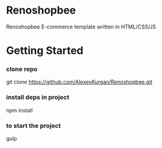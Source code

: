 # Renoshopbee
Renoshopbee E-commerce template written in HTML/CSS/JS

# Getting Started

### clone repo
git clone https://github.com/AlexeyKurgan/Renoshopbee.git

### install deps in project
npm install

### to start the project 
gulp

